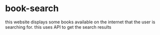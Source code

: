 # book-search
this website displays some books available on the internet that the user is searching for.
this uses API to get the search results
